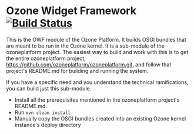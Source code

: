 Ozone Widget Framework [![Build Status](https://travis-ci.org/ntabernero/ozp-owf.png)](https://travis-ci.org/ntabernero/ozp-owf)
======================

This is the OWF module of the Ozone Platform.  It builds OSGI bundles that are meant to be run in the 
Ozone kernel.  It is a sub-module of the ozoneplatform project.  The easiest way to build and work with this
is to get the entire ozoneplatform project, https://github.com/ozoneplatform/ozoneplatform.git, and follow
that project's README.md for building and running the system.

If you have a specific need and you understand the technical ramifications, you can build just this sub-module.
* Install all the prerequisites mentioned in the ozoneplatform project's README.md.
* Run `mvn clean install`
* Manually copy the OSGI bundles created into an existing Ozone kernel instance's deploy directory
